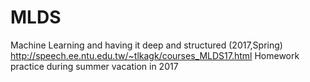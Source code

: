 # MLDS
Machine Learning and having it deep and structured (2017,Spring)
http://speech.ee.ntu.edu.tw/~tlkagk/courses_MLDS17.html
Homework practice during summer vacation in 2017
